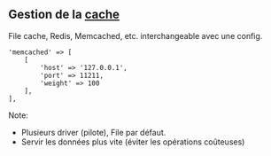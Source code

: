 ## Gestion de la [cache](https://laravel.com/docs/5.5/cache)

File cache, Redis, Memcached, etc. interchangeable avec une config.

```
'memcached' => [
    [
        'host' => '127.0.0.1',
        'port' => 11211,
        'weight' => 100
    ],
],
```

Note:
- Plusieurs driver (pilote), File par défaut.
- Servir les données plus vite (éviter les opérations coûteuses)